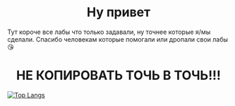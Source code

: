 <h1 align="center">Ну привет</h1>  
<span align="center" size=4>Тут короче все лабы что только задавали, ну точнее которые я/мы сделали. Спасибо человекам которые помогали или дропали свои лабы 😘</span></br>
<h1 align="center">НЕ КОПИРОВАТЬ ТОЧЬ В ТОЧЬ!!!</h1>
  
[![Top Langs](https://github-readme-stats.vercel.app/api/top-langs/?username=BAZA-KORMIT&layout=compact)](https://github.com/anuraghazra/github-readme-stats)

